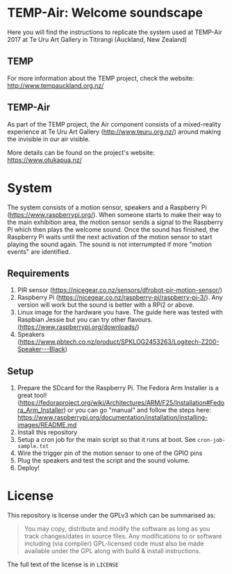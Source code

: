 # TEMP-Air: Welcome soundscape

Here you will find the instructions to replicate the system used at TEMP-Air 2017 at Te Uru Art Gallery in Titirangi (Auckland, New Zealand)

## TEMP
For more information about the TEMP project, check the website:
http://www.tempauckland.org.nz/

## TEMP-Air
As part of the TEMP project, the Air component consists of a mixed-reality experience at Te Uru Art Gallery (http://www.teuru.org.nz/) around making the invisible in our air visible.

More details can be found on the project's website: https://www.otukapua.nz/

# System
The system consists of a motion sensor, speakers and a Raspberry Pi (https://www.raspberrypi.org/). When someone starts to make their way to the main exhibition area, the motion sensor sends a signal to the Raspberry Pi which then plays the welcome sound. Once the sound has finished, the Raspberry Pi waits until the next activation of the motion sensor to start playing the sound again. The sound is not interrumpted if more "motion events" are identified.

## Requirements
1. PIR sensor (https://nicegear.co.nz/sensors/dfrobot-pir-motion-sensor/)
2. Raspberry Pi (https://nicegear.co.nz/raspberry-pi/raspberry-pi-3/). Any version will work but the sound is better with a RPi2 or above.
3. Linux image for the hardware you have. The guide here was tested with Raspbian Jessie but you can try other flavours. (https://www.raspberrypi.org/downloads/)
4. Speakers (https://www.pbtech.co.nz/product/SPKLOG2453263/Logitech-Z200-Speaker---Black)

## Setup
1. Prepare the SDcard for the Raspberry Pi. The Fedora Arm Installer is a great tool! (https://fedoraproject.org/wiki/Architectures/ARM/F25/Installation#Fedora_Arm_Installer) or you can go "manual" and follow the steps here: https://www.raspberrypi.org/documentation/installation/installing-images/README.md
2. Install this repository
3. Setup a cron job for the main script so that it runs at boot. See `cron-job-sample.txt`
3. Wire the trigger pin of the motion sensor to one of the GPIO pins
4. Plug the speakers and test the script and the sound volume.
4. Deploy!

# License
This repository is license under the GPLv3 which can be summarised as:

>You may copy, distribute and modify the software as long as you track changes/dates in source files. Any modifications to or software including (via compiler) GPL-licensed code must also be made available under the GPL along with build & install instructions.

The full text of the license is in `LICENSE`

